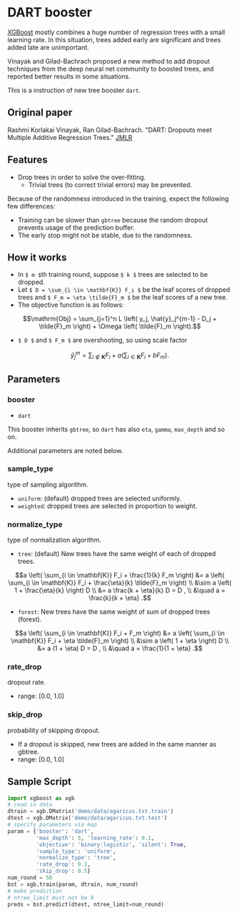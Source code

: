 DART booster
============
[XGBoost](https://github.com/dmlc/xgboost) mostly combines a huge number of regression trees with a small learning rate.
In this situation, trees added early are significant and trees added late are unimportant.

Vinayak and Gilad-Bachrach proposed a new method to add dropout techniques from the deep neural net community to boosted trees, and reported better results in some situations.

This is a instruction of new tree booster `dart`.

Original paper
--------------
Rashmi Korlakai Vinayak, Ran Gilad-Bachrach. "DART: Dropouts meet Multiple Additive Regression Trees." [JMLR](http://www.jmlr.org/proceedings/papers/v38/korlakaivinayak15.pdf)

Features
--------
- Drop trees in order to solve the over-fitting.
  - Trivial trees (to correct trivial errors) may be prevented.

Because of the randomness introduced in the training, expect the following few differences:
- Training can be slower than `gbtree` because the random dropout prevents usage of the prediction buffer.
- The early stop might not be stable, due to the randomness.

How it works
------------
- In ``$ m $``th training round, suppose ``$ k $`` trees are selected to be dropped.
- Let ``$ D = \sum_{i \in \mathbf{K}} F_i $`` be the leaf scores of dropped trees and ``$ F_m = \eta \tilde{F}_m $`` be the leaf scores of a new tree.
- The objective function is as follows:
```math
\mathrm{Obj}
= \sum_{j=1}^n L \left( y_j, \hat{y}_j^{m-1} - D_j + \tilde{F}_m \right)
+ \Omega \left( \tilde{F}_m \right).
```
- ``$ D $`` and ``$ F_m $`` are overshooting, so using scale factor
```math
\hat{y}_j^m = \sum_{i \not\in \mathbf{K}} F_i + a \left( \sum_{i \in \mathbf{K}} F_i + b F_m \right) .
```

Parameters
----------
### booster
* `dart`

This booster inherits `gbtree`, so `dart` has also `eta`, `gamma`, `max_depth` and so on.

Additional parameters are noted below.

### sample_type
type of sampling algorithm.
* `uniform`: (default) dropped trees are selected uniformly.
* `weighted`: dropped trees are selected in proportion to weight.

### normalize_type
type of normalization algorithm.
* `tree`: (default) New trees have the same weight of each of dropped trees.
```math
a \left( \sum_{i \in \mathbf{K}} F_i + \frac{1}{k} F_m \right)
&= a \left( \sum_{i \in \mathbf{K}} F_i + \frac{\eta}{k} \tilde{F}_m \right) \\
&\sim a \left( 1 + \frac{\eta}{k} \right) D \\
&= a \frac{k + \eta}{k} D = D , \\
&\quad a = \frac{k}{k + \eta} .
```

* `forest`: New trees have the same weight of sum of dropped trees (forest).
```math
a \left( \sum_{i \in \mathbf{K}} F_i + F_m \right)
&= a \left( \sum_{i \in \mathbf{K}} F_i + \eta \tilde{F}_m \right) \\
&\sim a \left( 1 + \eta \right) D \\
&= a (1 + \eta) D = D , \\
&\quad a = \frac{1}{1 + \eta} .
```

### rate_drop
dropout rate.
- range: [0.0, 1.0]

### skip_drop
probability of skipping dropout.
- If a dropout is skipped, new trees are added in the same manner as gbtree.
- range: [0.0, 1.0]

Sample Script
-------------
```python
import xgboost as xgb
# read in data
dtrain = xgb.DMatrix('demo/data/agaricus.txt.train')
dtest = xgb.DMatrix('demo/data/agaricus.txt.test')
# specify parameters via map
param = {'booster': 'dart',
         'max_depth': 5, 'learning_rate': 0.1,
         'objective': 'binary:logistic', 'silent': True,
         'sample_type': 'uniform',
         'normalize_type': 'tree',
         'rate_drop': 0.1,
         'skip_drop': 0.5}
num_round = 50
bst = xgb.train(param, dtrain, num_round)
# make prediction
# ntree_limit must not be 0
preds = bst.predict(dtest, ntree_limit=num_round)
```
